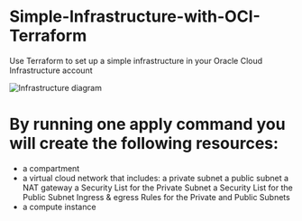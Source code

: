 # Simple-Infrastructure-with-OCI-Terraform
Use Terraform to set up a simple infrastructure in your Oracle Cloud Infrastructure account

![Infrastructure diagram](https://github.com/MohamedSamy74/Simple-Infrastructure-with-OCI-Terraform/assets/44952687/ec8c39f4-e521-486d-98a3-fc255315c021)

# By running one apply command you will create the following resources:
- a compartment
- a virtual cloud network that includes: 
    a private subnet
    a public subnet
    a NAT gateway
    a Security List for the Private Subnet
    a Security List for the Public Subnet
    Ingress & egress Rules for the Private and Public Subnets
- a compute instance
